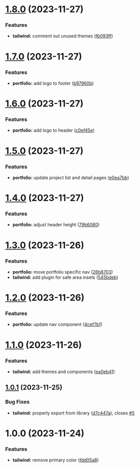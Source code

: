 # [1.8.0](https://github.com/jasonruesch/jasonruesch/compare/portfolio-v1.7.0...portfolio-v1.8.0) (2023-11-27)


### Features

* **tailwind:** comment out unused themes ([fb093ff](https://github.com/jasonruesch/jasonruesch/commit/fb093ffbd620ee1b0abced08493f37e5704ac1cb))

# [1.7.0](https://github.com/jasonruesch/jasonruesch/compare/portfolio-v1.6.0...portfolio-v1.7.0) (2023-11-27)


### Features

* **portfolio:** add logo to footer ([b97960b](https://github.com/jasonruesch/jasonruesch/commit/b97960bec2ae6c5974bdd137e6c966df32d08d88))

# [1.6.0](https://github.com/jasonruesch/jasonruesch/compare/portfolio-v1.5.0...portfolio-v1.6.0) (2023-11-27)


### Features

* **portfolio:** add logo to header ([c0ef45e](https://github.com/jasonruesch/jasonruesch/commit/c0ef45e28658a19e7021774b10d7884c746f3fbc))

# [1.5.0](https://github.com/jasonruesch/jasonruesch/compare/portfolio-v1.4.0...portfolio-v1.5.0) (2023-11-27)


### Features

* **portfolio:** update project list and detail pages ([e0ea7bb](https://github.com/jasonruesch/jasonruesch/commit/e0ea7bbc3a6d428decc0a4c12c59df32ff492e7f))

# [1.4.0](https://github.com/jasonruesch/jasonruesch/compare/portfolio-v1.3.0...portfolio-v1.4.0) (2023-11-27)


### Features

* **portfolio:** adjust header height ([79b6080](https://github.com/jasonruesch/jasonruesch/commit/79b60808b04d87c0ebae916625202a5b4a3092c7))

# [1.3.0](https://github.com/jasonruesch/jasonruesch/compare/portfolio-v1.2.0...portfolio-v1.3.0) (2023-11-26)


### Features

* **portfolio:** move portfolio specific nav ([26b8703](https://github.com/jasonruesch/jasonruesch/commit/26b87030531961915fa0b5211ffb7c6726dbbdde))
* **tailwind:** add plugin for safe area insets ([545bdeb](https://github.com/jasonruesch/jasonruesch/commit/545bdebd974079dce6ee1b1caf8f760d4669314a))

# [1.2.0](https://github.com/jasonruesch/jasonruesch/compare/portfolio-v1.1.0...portfolio-v1.2.0) (2023-11-26)


### Features

* **portfolio:** update nav component ([4cef7b1](https://github.com/jasonruesch/jasonruesch/commit/4cef7b1507c8cd774d76429cc608b94b9d49f726))

# [1.1.0](https://github.com/jasonruesch/jasonruesch/compare/portfolio-v1.0.1...portfolio-v1.1.0) (2023-11-26)


### Features

* **tailwind:** add themes and components ([ea0eb41](https://github.com/jasonruesch/jasonruesch/commit/ea0eb415be8ad4bceda37ba16f5672573c8640b6))

## [1.0.1](https://github.com/jasonruesch/jasonruesch/compare/portfolio-v1.0.0...portfolio-v1.0.1) (2023-11-25)


### Bug Fixes

* **tailwind:** properly export from library ([d7c447a](https://github.com/jasonruesch/jasonruesch/commit/d7c447a0076160e0a1fbc808b9f0f887874c7c3c)), closes [#5](https://github.com/jasonruesch/jasonruesch/issues/5)

# 1.0.0 (2023-11-24)


### Features

* **tailwind:** remove primary color ([fdd05a8](https://github.com/jasonruesch/jasonruesch/commit/fdd05a8239535998fdc8975b42f42da432e55530))
